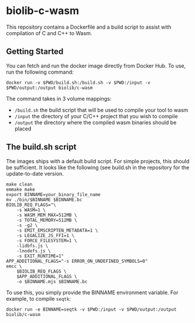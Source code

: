 # biolib-c-wasm
This repository contains a Dockerfile and a build script to assist with compilation of C and C++ to Wasm.

## Getting Started
You can fetch and run the docker image directly from Docker Hub. To use, run the following command:
```
docker run -v $PWD/build.sh:/build.sh -v $PWD:/input -v $PWD/output:/output biolib/c-wasm
```

The command takes in 3 volume mappings:
- `/build.sh` the build script that will be used to compile your tool to wasm
- `/input` the directory of your C/C++ project that you wish to compile
- `/output` the directory where the compiled wasm binaries should be placed

## The build.sh script

The images ships with a default build script. For simple projects, this should be sufficient. It looks like the following (see build.sh in the repository for the update-to-date version. 

```
make clean
emmake make
export BINNAME=your_binary_file_name
mv ./bin/$BINNAME $BINNAME.bc
BIOLIB_REQ_FLAGS="\
    -s WASM=1 \
    -s WASM_MEM_MAX=512MB \
    -s TOTAL_MEMORY=512MB \
    -s -g2 \
    -s EMIT_EMSCRIPTEN_METADATA=1 \
    -s LEGALIZE_JS_FFI=1 \
    -s FORCE_FILESYSTEM=1 \
    -lidbfs.js \
    -lnodefs.js \
    -s EXIT_RUNTIME=1"
APP_ADDITIONAL_FLAGS="-s ERROR_ON_UNDEFINED_SYMBOLS=0"
emcc \
    $BIOLIB_REQ_FLAGS \
    $APP_ADDITIONAL_FLAGS \
    -o $BINNAME.mjs $BINNAME.bc
```
To use this, you simply provide the BINNAME environment variable. For example, to compile `seqtk`:

```
docker run -e BINNAME=seqtk -v $PWD:/input -v $PWD/output:/output biolib/c-wasm
```

